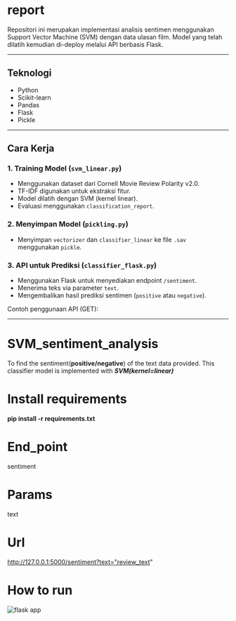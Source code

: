 # report
Repositori ini merupakan implementasi analisis sentimen menggunakan Support Vector Machine (SVM) dengan data ulasan film. Model yang telah dilatih kemudian di-deploy melalui API berbasis Flask.

---

## Teknologi

- Python
- Scikit-learn
- Pandas
- Flask
- Pickle

---

## Cara Kerja

### 1. **Training Model (`svm_linear.py`)**
- Menggunakan dataset dari Cornell Movie Review Polarity v2.0.
- TF-IDF digunakan untuk ekstraksi fitur.
- Model dilatih dengan SVM (kernel linear).
- Evaluasi menggunakan `classification_report`.

### 2. **Menyimpan Model (`pickling.py`)**
- Menyimpan `vectorizer` dan `classifier_linear` ke file `.sav` menggunakan `pickle`.

### 3. **API untuk Prediksi (`classifier_flask.py`)**
- Menggunakan Flask untuk menyediakan endpoint `/sentiment`.
- Menerima teks via parameter `text`.
- Mengembalikan hasil prediksi sentimen (`positive` atau `negative`).

Contoh penggunaan API (GET):

---
# SVM_sentiment_analysis

To find the sentiment(**positive/negative**) of the text data provided. This classifier model is implemented with **_SVM(kernel=linear)_**

# Install requirements

**pip install -r requirements.txt**

# End_point

sentiment

# Params

text

# Url

http://127.0.0.1:5000/sentiment?text="review_text"

# How to run

![flask app](https://github.com/Vasistareddy/sentiment_analysis/blob/master/data/flask_app.gif)
